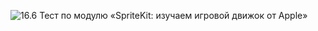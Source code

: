 ![16.6 Тест по модулю «SpriteKit: изучаем игровой движок от Apple»](https://i.postimg.cc/R4qV8CpP/16-6-Sprite-Kit-Apple.png)
